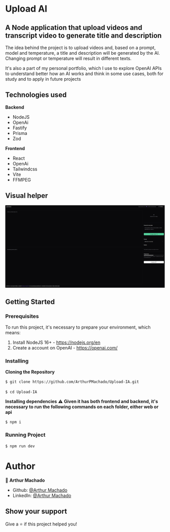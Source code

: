 # Upload AI

## A Node application that upload videos and transcript video to generate title and description

The idea behind the project is to upload videos and, based on a prompt, model and temperature, a title and description will be generated by the AI. Changing prompt or temperature will result in different texts.

It's also a part of my personal portfolio, which I use to explore OpenAI APIs to understand better how an AI works and think in some use cases, both for study and to apply in future projects

## Technologies used
**Backend**

* NodeJS
* OpenAi
* Fastify
* Prisma
* Zod

**Frontend**

* React
* OpenAi
* Tailwindcss
* Vite
* FFMPEG

## Visual helper

<img title="Upload AI front" alt="Upload AI front" src="./uploadAi.png">

## Getting Started
### Prerequisites

To run this project, it's necessary to prepare your environment, which means:

1. Install NodeJS 16+ - https://nodejs.org/en
2. Create a account on OpenAI - https://openai.com/

### Installing
**Cloning the Repository**
```
$ git clone https://github.com/ArthurPMachado/Upload-IA.git

$ cd Upload-IA
```
**Installing dependencies**
⚠️ **Given it has both frontend and backend, it's necessary to run the following commands on each folder, either web or api**

```
$ npm i
```

### Running Project

```
$ npm run dev
```

# Author

👤 **Arthur Machado**

- Github: [@Arthur Machado](https://github.com/ArthurPMachado)
- LinkedIn: [@Arthur Machado](https://linkedin.com/in/arthurpmachado)

## Show your support

Give a ⭐️ if this project helped you!
